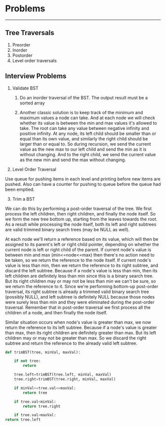 # Problems

---

## Tree Traversals

1. Preorder
2. Inorder
3. Postorder
4. Level order traversals

## Interview Problems

1. Validate BST

    1. Do an inorder traversal of the BST. The output result must be a sorted array

    2. Another classic solution is to keep track of the minimum and maximum values a node can take. And at each node we will check whether its value is between the min and max values it's allowed to take. The root can take any value between negative infinity and positive infinity. At any node, its left child should be smaller than or equal than its own value, and similarly the right child should be larger than or equal to. So during recursion, we send the current value as the new max to our left child and send the min as it is without changing. And to the right child, we send the current value as the new min and send the max without changing.

2. Level Order Traversal

Use queue for pushing items in each level and printing before new items are pushed. Also can have a counter for pushing to queue before the queue had been emptied.

3. Trim a BST

We can do this by performing a post-order traversal of the tree. We first process the left children, then right children, and finally the node itself. So we form the new tree bottom up, starting from the leaves towards the root. As a result while processing the node itself, both its left and right subtrees are valid trimmed binary search trees (may be NULL as well).

At each node we'll return a reference based on its value, which will then be assigned to its parent's left or right child pointer, depending on whether the current node is left or right child of the parent. If current node's value is between min and max (min<=node<=max) then there's no action need to be taken, so we return the reference to the node itself. If current node's value is less than min, then we return the reference to its right subtree, and discard the left subtree. Because if a node's value is less than min, then its left children are definitely less than min since this is a binary search tree. But its right children may or may not be less than min we can't be sure, so we return the reference to it. Since we're performing bottom-up post-order traversal, its right subtree is already a trimmed valid binary search tree (possibly NULL), and left subtree is definitely NULL because those nodes were surely less than min and they were eliminated during the post-order traversal. Remember that in post-order traversal we first process all the children of a node, and then finally the node itself.

Similar situation occurs when node's value is greater than max, we now return the reference to its left subtree. Because if a node's value is greater than max, then its right children are definitely greater than max. But its left children may or may not be greater than max. So we discard the right subtree and return the reference to the already valid left subtree.

```python
def trimBST(tree, minVal, maxVal):

    if not tree:
        return

    tree.left=trimBST(tree.left, minVal, maxVal)
    tree.right=trimBST(tree.right, minVal, maxVal)

    if minVal<=tree.val<=maxVal:
        return tree

    if tree.val<minVal:
        return tree.right

    if tree.val>maxVal:
return tree.left
```
